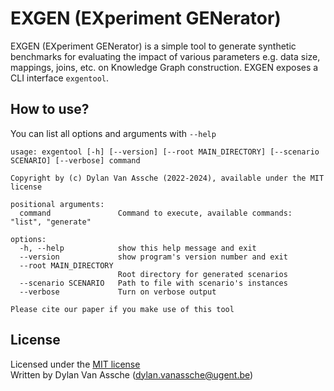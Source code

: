 # EXGEN (EXperiment GENerator)

EXGEN (EXperiment GENerator) is a simple tool to generate synthetic benchmarks
for evaluating the impact of various parameters
e.g. data size, mappings, joins, etc. on Knowledge Graph construction.
EXGEN exposes a CLI interface `exgentool`.

## How to use?

You can list all options and arguments with `--help`

```
usage: exgentool [-h] [--version] [--root MAIN_DIRECTORY] [--scenario SCENARIO] [--verbose] command

Copyright by (c) Dylan Van Assche (2022-2024), available under the MIT license

positional arguments:
  command               Command to execute, available commands: "list", "generate"

options:
  -h, --help            show this help message and exit
  --version             show program's version number and exit
  --root MAIN_DIRECTORY
                        Root directory for generated scenarios
  --scenario SCENARIO   Path to file with scenario's instances
  --verbose             Turn on verbose output

Please cite our paper if you make use of this tool
```

## License

Licensed under the [MIT license](./LICENSE)<br>
Written by Dylan Van Assche (dylan.vanassche@ugent.be)

